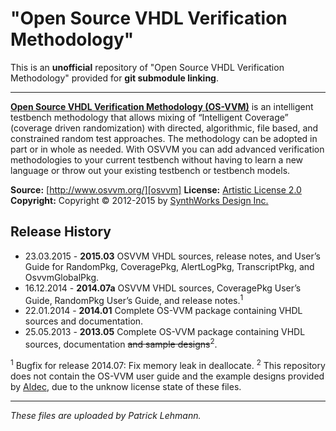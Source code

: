 # "Open Source VHDL Verification Methodology"

This is an **unofficial** repository of "Open Source VHDL Verification Methodology" provided for **git submodule linking**.

------
[**Open Source VHDL Verification Methodology (OS-VVM)**][osvvm] is an intelligent testbench methodology that allows mixing of “Intelligent Coverage” (coverage driven randomization) with directed, algorithmic, file based, and constrained random test approaches. The methodology can be adopted in part or in whole as needed. With OSVVM you can add advanced verification methodologies to your current testbench without having to learn a new language or throw out your existing testbench or testbench models.

**Source:**     [http://www.osvvm.org/][osvvm]
**License:**	[Artistic License 2.0][PAL2.0]
**Copyright:**	Copyright © 2012-2015 by [SynthWorks Design Inc.](http://www.synthworks.com/)

## Release History

 - 23.03.2015 - **2015.03** OSVVM VHDL sources, release notes, and User’s Guide for RandomPkg, CoveragePkg, AlertLogPkg, TranscriptPkg, and OsvvmGlobalPkg.
 - 16.12.2014 - **2014.07a** OSVVM VHDL sources, CoveragePkg User’s Guide, RandomPkg User’s Guide, and release notes.<sup>1</sup>
 - 22.01.2014 - **2014.01** Complete OS-VVM package containing VHDL sources and documentation.
 - 25.05.2013 - **2013.05** Complete OS-VVM package containing VHDL sources, documentation <s>and sample designs</s><sup>2</sup>.

<sup>1</sup> Bugfix for release 2014.07: Fix memory leak in deallocate.
<sup>2</sup> This repository does not contain the OS-VVM user guide and the example designs provided by [Aldec][aldec], due to the unknow license state of these files.

------

*These files are uploaded by Patrick Lehmann.*

 [osvvm]:   http://www.osvvm.org/
 [aldec]:   http://www.aldec.com/
 [PAL2.0]:	http://www.perlfoundation.org/artistic_license_2_0





